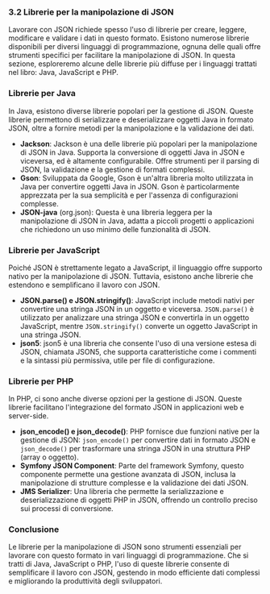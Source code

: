 ### 3.2 Librerie per la manipolazione di JSON

Lavorare con JSON richiede spesso l'uso di librerie per creare, leggere, modificare e validare i dati in questo formato. Esistono numerose librerie disponibili per diversi linguaggi di programmazione, ognuna delle quali offre strumenti specifici per facilitare la manipolazione di JSON. In questa sezione, esploreremo alcune delle librerie più diffuse per i linguaggi trattati nel libro: Java, JavaScript e PHP.

### Librerie per Java
In Java, esistono diverse librerie popolari per la gestione di JSON. Queste librerie permettono di serializzare e deserializzare oggetti Java in formato JSON, oltre a fornire metodi per la manipolazione e la validazione dei dati.

- **Jackson**: Jackson è una delle librerie più popolari per la manipolazione di JSON in Java. Supporta la conversione di oggetti Java in JSON e viceversa, ed è altamente configurabile. Offre strumenti per il parsing di JSON, la validazione e la gestione di formati complessi.
- **Gson**: Sviluppata da Google, Gson è un'altra libreria molto utilizzata in Java per convertire oggetti Java in JSON. Gson è particolarmente apprezzata per la sua semplicità e per l'assenza di configurazioni complesse.
- **JSON-java** (org.json): Questa è una libreria leggera per la manipolazione di JSON in Java, adatta a piccoli progetti o applicazioni che richiedono un uso minimo delle funzionalità di JSON.

### Librerie per JavaScript
Poiché JSON è strettamente legato a JavaScript, il linguaggio offre supporto nativo per la manipolazione di JSON. Tuttavia, esistono anche librerie che estendono e semplificano il lavoro con JSON.

- **JSON.parse() e JSON.stringify()**: JavaScript include metodi nativi per convertire una stringa JSON in un oggetto e viceversa. `JSON.parse()` è utilizzato per analizzare una stringa JSON e convertirla in un oggetto JavaScript, mentre `JSON.stringify()` converte un oggetto JavaScript in una stringa JSON.
- **json5**: json5 è una libreria che consente l'uso di una versione estesa di JSON, chiamata JSON5, che supporta caratteristiche come i commenti e la sintassi più permissiva, utile per file di configurazione.

### Librerie per PHP
In PHP, ci sono anche diverse opzioni per la gestione di JSON. Queste librerie facilitano l'integrazione del formato JSON in applicazioni web e server-side.

- **json_encode() e json_decode()**: PHP fornisce due funzioni native per la gestione di JSON: `json_encode()` per convertire dati in formato JSON e `json_decode()` per trasformare una stringa JSON in una struttura PHP (array o oggetto).
- **Symfony JSON Component**: Parte del framework Symfony, questo componente permette una gestione avanzata di JSON, inclusa la manipolazione di strutture complesse e la validazione dei dati JSON.
- **JMS Serializer**: Una libreria che permette la serializzazione e deserializzazione di oggetti PHP in JSON, offrendo un controllo preciso sui processi di conversione.

### Conclusione
Le librerie per la manipolazione di JSON sono strumenti essenziali per lavorare con questo formato in vari linguaggi di programmazione. Che si tratti di Java, JavaScript o PHP, l'uso di queste librerie consente di semplificare il lavoro con JSON, gestendo in modo efficiente dati complessi e migliorando la produttività degli sviluppatori.

